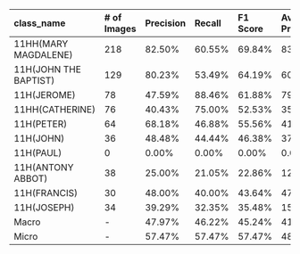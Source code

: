| class_name            | # of Images   | Precision   | Recall   | F1 Score   | Average Precision   |
|:----------------------|:--------------|:------------|:---------|:-----------|:--------------------|
| 11HH(MARY MAGDALENE)  | 218           | 82.50%      | 60.55%   | 69.84%     | 83.47%              |
| 11H(JOHN THE BAPTIST) | 129           | 80.23%      | 53.49%   | 64.19%     | 60.42%              |
| 11H(JEROME)           | 78            | 47.59%      | 88.46%   | 61.88%     | 79.28%              |
| 11HH(CATHERINE)       | 76            | 40.43%      | 75.00%   | 52.53%     | 35.35%              |
| 11H(PETER)            | 64            | 68.18%      | 46.88%   | 55.56%     | 41.05%              |
| 11H(JOHN)             | 36            | 48.48%      | 44.44%   | 46.38%     | 37.52%              |
| 11H(PAUL)             | 0             | 0.00%       | 0.00%    | 0.00%      | 0.00%               |
| 11H(ANTONY ABBOT)     | 38            | 25.00%      | 21.05%   | 22.86%     | 12.66%              |
| 11H(FRANCIS)          | 30            | 48.00%      | 40.00%   | 43.64%     | 47.47%              |
| 11H(JOSEPH)           | 34            | 39.29%      | 32.35%   | 35.48%     | 15.54%              |
| Macro                 | -             | 47.97%      | 46.22%   | 45.24%     | 41.28%              |
| Micro                 | -             | 57.47%      | 57.47%   | 57.47%     | 48.70%              |